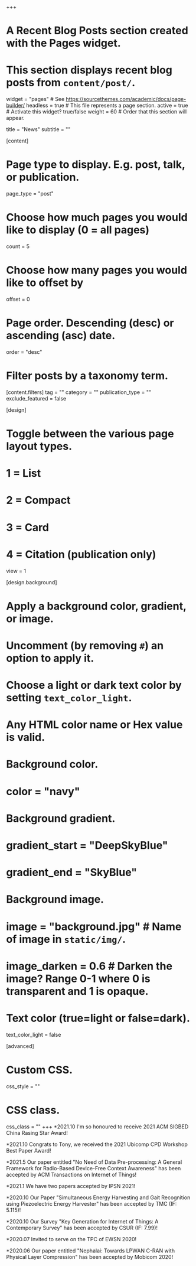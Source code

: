 +++
# A Recent Blog Posts section created with the Pages widget.
# This section displays recent blog posts from `content/post/`.

widget = "pages"  # See https://sourcethemes.com/academic/docs/page-builder/
headless = true  # This file represents a page section.
active = true  # Activate this widget? true/false
weight = 60  # Order that this section will appear.

title = "News"
subtitle = ""

[content]
  # Page type to display. E.g. post, talk, or publication.
  page_type = "post"
  
  # Choose how much pages you would like to display (0 = all pages)
  count = 5
  
  # Choose how many pages you would like to offset by
  offset = 0

  # Page order. Descending (desc) or ascending (asc) date.
  order = "desc"

  # Filter posts by a taxonomy term.
  [content.filters]
    tag = ""
    category = ""
    publication_type = ""
    exclude_featured = false
  
[design]
  # Toggle between the various page layout types.
  #   1 = List
  #   2 = Compact
  #   3 = Card
  #   4 = Citation (publication only)
  view = 1
  
[design.background]
  # Apply a background color, gradient, or image.
  #   Uncomment (by removing `#`) an option to apply it.
  #   Choose a light or dark text color by setting `text_color_light`.
  #   Any HTML color name or Hex value is valid.
  
  # Background color.
  # color = "navy"
  
  # Background gradient.
  # gradient_start = "DeepSkyBlue"
  # gradient_end = "SkyBlue"
  
  # Background image.
  # image = "background.jpg"  # Name of image in `static/img/`.
  # image_darken = 0.6  # Darken the image? Range 0-1 where 0 is transparent and 1 is opaque.

  # Text color (true=light or false=dark).
  text_color_light = false  
  
[advanced]
 # Custom CSS. 
 css_style = ""
 
 # CSS class.
 css_class = ""
+++
*2021.10  I'm so honoured to receive 2021 ACM SIGBED China Rasing Star Award!

*2021.10  Congrats to Tony, we received the 2021 Ubicomp CPD Workshop Best Paper Award!

*2021.5  Our paper entitled "No Need of Data Pre-processing: A General Framework for Radio-Based Device-Free Context Awareness" has been accepted by ACM Transactions on Internet of Things!

*2021.1  We have two papers accepted by IPSN 2021!

*2020.10 Our Paper "Simultaneous Energy Harvesting and Gait Recognition using Piezoelectric Energy Harvester" has been accepted by TMC (IF: 5.115)!

*2020.10 Our Survey "Key Generation for Internet of Things: A Contemporary Survey" has been accepted by CSUR (IF: 7.99)!

*2020.07 Invited to serve on the TPC of EWSN 2020!

*2020.06 Our paper entitled "Nephalai: Towards LPWAN C-RAN with Physical Layer Compression" has been accepted by Mobicom 2020!